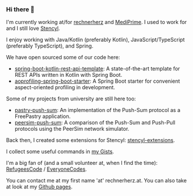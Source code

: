 ### Hi there 👋

I'm currently working at/for [rechnerherz](https://www.rechnerherz.at/) and [MediPrime](https://www.mediprime.eu/).
I used to work for and I still love [Stencyl](http://www.stencyl.com/).

I enjoy working with Java/Kotlin (preferably Kotlin), JavaScript/TypeScript (preferably TypeScript), and Spring.

We have open sourced some of our code here:

- [spring-boot-kotlin-rest-api-template](https://github.com/rechnerherz/spring-boot-kotlin-rest-api-template): A state-of-the-art template for REST APIs written in Kotlin with Spring Boot.
- [aoprofiling-spring-boot-starter](https://github.com/rechnerherz/aoprofiling-spring-boot-starter): A Spring Boot starter for convenient aspect-oriented profiling in development.

Some of my projects from university are still here too:

- [pastry-push-sum](https://github.com/darioseidl/pastry-push-sum): An implementation of the Push-Sum protocol as a FreePastry application.
- [peersim-push-sum](https://github.com/darioseidl/peersim-push-sum): A comparison of the Push-Sum and Push-Pull protocols using the PeerSim network simulator. 

Back then, I created some extensions for Stencyl: [stencyl-extensions](https://github.com/darioseidl/stencyl-extensions).

I collect some useful commands in [my Gists](https://gist.github.com/darioseidl).

I'm a big fan of (and a small volunteer at, when I find the time): [RefugeesCode](http://www.refugeescode.at/) / [EveryoneCodes](https://everyonecodes.academy/).

You can contact me at my first name 'at' rechnerherz.at. You can also take at look at my [Github pages](https://darioseidl.github.io/).

<!--
**darioseidl/darioseidl** is a ✨ _special_ ✨ repository because its `README.md` (this file) appears on your GitHub profile.
-->

